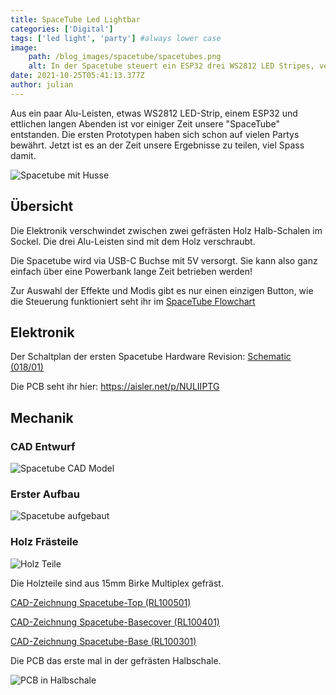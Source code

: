```yaml
---
title: SpaceTube Led Lightbar
categories: ['Digital']
tags: ['led light', 'party'] #always lower case
image:
    path: /blog_images/spacetube/spacetubes.png
    alt: In der Spacetube steuert ein ESP32 drei WS2812 LED Stripes, verpackt in Alu und Holz.
date: 2021-10-25T05:41:13.377Z
author: julian
---
```


Aus ein paar Alu-Leisten, etwas WS2812 LED-Strip, einem ESP32 und ettlichen langen Abenden ist vor einiger Zeit unsere "SpaceTube" entstanden.
Die ersten Prototypen haben sich schon auf vielen Partys bewährt. Jetzt ist es an der Zeit unsere Ergebnisse zu teilen, viel Spass damit.

![](/blog_images/spacetube/spacetubehusse.png "Spacetube mit Husse")



## Übersicht

Die Elektronik verschwindet zwischen zwei gefrästen Holz Halb-Schalen im Sockel. Die drei Alu-Leisten sind mit dem Holz verschraubt.

Die Spacetube wird via USB-C Buchse mit 5V versorgt. Sie kann also ganz einfach über eine Powerbank lange Zeit betrieben werden!

Zur Auswahl der Effekte und Modis gibt es nur einen einzigen Button, wie die Steuerung funktioniert seht ihr im [SpaceTube Flowchart](/blog_images/spacetube/spacetubeflowchart.pdf)

## Elektronik

Der Schaltplan der ersten Spacetube Hardware Revision: [Schematic (018/01)](/blog_images/spacetube/schematic_018-01.pdf)

Die PCB seht ihr hier: <https://aisler.net/p/NULIIPTG>

## Mechanik

### CAD Entwurf

![](/blog_images/spacetube/img-20200717-wa0014.jpg "Spacetube CAD Model")

### Erster Aufbau

![](/blog_images/spacetube/20200718_134451.jpg "Spacetube aufgebaut")

### Holz Frästeile

![](/blog_images/spacetube/20210630_230022.jpg "Holz Teile")

Die Holzteile sind aus 15mm Birke Multiplex gefräst.

[CAD-Zeichnung Spacetube-Top (RL100501)](/blog_images/spacetube/spacetube-top-rl100501.pdf)

[CAD-Zeichnung Spacetube-Basecover (RL100401)](/blog_images/spacetube/spacetube-basecover-rl100401.pdf)

[CAD-Zeichnung Spacetube-Base (RL100301)](/blog_images/spacetube/spacetube-base-rl100301.pdf)

Die PCB das erste mal in der gefrästen Halbschale.

![](/blog_images/spacetube/20210702_173212.jpg "PCB in Halbschale")
